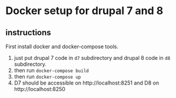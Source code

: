 # Docker setup for drupal 7 and 8

## instructions

First install docker and docker-compose tools.

1. just put drupal 7 code in `d7` subdirectory and drupal 8 code in `d8` subdirectory.
2. then run `docker-compose build`
3. then run `docker-compose up`
4. D7 should be accessible on http://localhost:8251 and D8 on http://localhost:8250 

